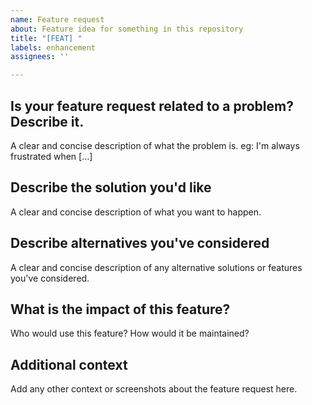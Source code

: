 ```yaml
---
name: Feature request
about: Feature idea for something in this repository
title: "[FEAT] "
labels: enhancement
assignees: ''

---
```


## Is your feature request related to a problem? Describe it.
A clear and concise description of what the problem is. eg: I'm always frustrated when [...]

## Describe the solution you'd like
A clear and concise description of what you want to happen.

## Describe alternatives you've considered
A clear and concise description of any alternative solutions or features you've considered.

## What is the impact of this feature?
Who would use this feature? How would it be maintained?

## Additional context
Add any other context or screenshots about the feature request here.
